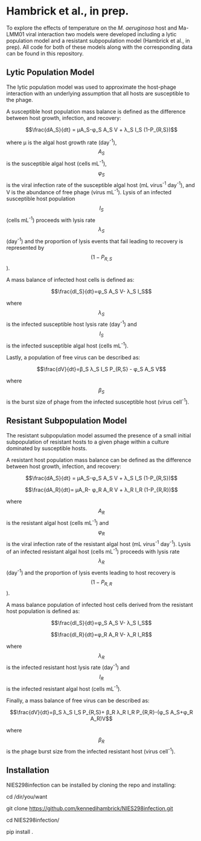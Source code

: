# Hambrick et al., in prep.
To explore the effects of temperature on the _M. aeruginosa_ host and Ma-LMM01 viral interaction two models were developed including a lytic population model and a resistant subpopulation model (Hambrick et al., in prep). All code for both of these models along with the corresponding data can be found in this repository.

**Lytic Population Model**
----------------------------
The lytic population model was used to approximate the host-phage interaction with an underlying assumption that all hosts are susceptible to the phage.

A susceptible host population mass balance is defined as the difference between host growth, infection, and recovery:

$$\frac{dA_S}{dt} = μA_S-φ_S A_S V + λ_S I_S (1-P_{R,S})$$

where μ is the algal host growth rate (day<sup>-1</sup>), $$A_S$$ is the susceptible algal host (cells mL<sup>-1</sup>), $$φ_S$$ is the viral infection rate of the susceptible algal host (mL virus<sup>-1</sup> day<sup>-1</sup>), and V is the abundance of free phage (virus mL<sup>-1</sup>). Lysis of an infected susceptible host population $$I_S$$ (cells mL<sup>-1</sup>) proceeds with lysis rate $$λ_S$$ (day<sup>-1</sup>) and the proportion of lysis events that fail leading to recovery is represented by $$(1-P_{R,S}$$).

A mass balance of infected host cells is defined as:

$$\frac{dI_S}{dt}=φ_S A_S V- λ_S I_S$$

where $$λ_S$$  is the infected susceptible host lysis rate (day<sup>-1</sup>) and $$I_S$$ is the infected susceptible algal host (cells mL<sup>-1</sup>). 

Lastly, a population of free virus can be described as:

$$\frac{dV}{dt}=β_S λ_S I_S P_{R,S} - φ_S A_S V$$

where $$β_S$$ is the burst size of phage from the infected susceptible host (virus cell<sup>-1</sup>). 

**Resistant Subpopulation Model**
----------------------------------
The resistant subpopulation model assumed the presence of a small initial subpopulation of resistant hosts to a given phage within a culture dominated by susceptible hosts. 

A resistant host population mass balance can be defined as the difference between host growth, infection, and recovery:  

$$\frac{dA_S}{dt} = μA_S-φ_S A_S V + λ_S I_S (1-P_{R,S})$$

$$\frac{dA_R}{dt}= μA_R- φ_R A_R V + λ_R I_R (1-P_{R,R})$$

where $$A_R$$ is the resistant algal host (cells mL<sup>-1</sup>) and $$φ_R$$ is the viral infection rate of the resistant algal host (mL virus<sup>-1</sup> day<sup>-1</sup>). Lysis of an infected resistant algal host (cells mL<sup>-1</sup>) proceeds with lysis rate $$λ_R$$ (day<sup>-1</sup>) and the proportion of lysis events leading to host recovery is $$(1-P_{R,R}$$).

A mass balance population of infected host cells derived from the resistant host population is defined as:

$$\frac{dI_S}{dt}=φ_S A_S V- λ_S I_S$$

$$\frac{dI_R}{dt}=φ_R A_R V- λ_R I_R$$

where $$λ_R$$ is the infected resistant host lysis rate (day<sup>-1</sup>) and $$I_R$$ is the infected resistant algal host (cells mL<sup>-1</sup>). 

Finally, a mass balance of free virus can be described as:

$$\frac{dV}{dt}=β_S λ_S I_S P_{R,S}+ β_R λ_R I_R P_{R,R}-(φ_S A_S+φ_R A_R)V$$

where $$β_R$$ is the phage burst size from the infected resistant host (virus cell<sup>-1</sup>). 

**Installation**
--------------------------------------------------------------------
NIES298infection can be installed by cloning the repo and installing:

cd /dir/you/want

git clone https://github.com/kennedihambrick/NIES298infection.git

cd NIES298infection/

pip install .
